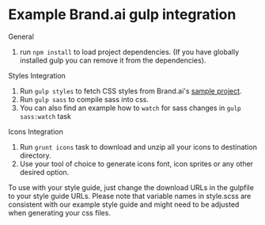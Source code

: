 Example Brand.ai gulp integration
===

General 
1. run `npm install` to load project dependencies.
(If you have globally installed gulp you can remove it from the dependencies).

Styles Integration
1. Run `gulp styles` to fetch CSS styles from Brand.ai's [sample project](https://brand.ai/styleguide/acme-demo).
2. Run `gulp sass` to compile sass into css. 
3. You can also find an example how to `watch` for sass changes in `gulp sass:watch` task 

Icons Integration

1. Run `grunt icons` task to download and unzip all your icons to destination directory.
2. Use your tool of choice to generate icons font, icon sprites or any other desired option.  


To use with your style guide, just change the download URLs in the gulpfile to your style guide URLs.
Please note that variable names in style.scss are consistent with our example style guide and might need to be adjusted when generating your css files.



